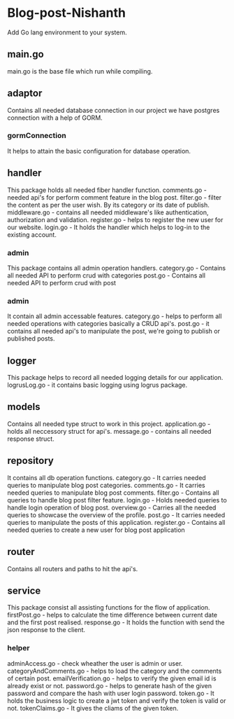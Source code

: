 # Blog-post-Nishanth
Add Go lang environment to your system.

## main.go
main.go is the base file which run while compiling.

## adaptor
Contains all needed database connection in our project we have postgres connection with a help of GORM.
### gormConnection
It helps to attain the basic configuration for database operation.

## handler
This package holds all needed fiber handler function.
comments.go - needed api's for perform comment feature in the blog post.
filter.go - filter the content as per the user wish. By its category or its date of publish.
middleware.go - contains all needed middleware's like authentication, authorization and validation.
register.go - helps to register the new user for our website.
login.go - It holds the handler which helps to log-in to the existing account.
 
 ### admin
This package contains all admin operation handlers.
category.go - Contains all needed API to perform crud with categories
post.go - Contains all needed API to perform crud with post

### admin
It contain all admin accessable features.
category.go - helps to perform all needed operations with categories basically a CRUD api's.
post.go - it contains all needed api's to manipulate the post, we're going to publish or published posts.

## logger
This package helps to record all needed logging details for our application.
logrusLog.go - it contains basic logging using logrus package.

## models
Contains all needed type struct to work in this project.
application.go - holds all neccessory struct for api's.
message.go - contains all needed response struct.

## repository
It contains all db operation functions.
category.go - It carries needed queries to manipulate blog post categories.
comments.go - It carries needed queries to manipulate blog post comments.
filter.go - Contains all queries to handle blog post filter feature.
login.go - Holds needed queries to handle login operation of blog post.
overview.go - Carries all the needed queries to showcase the overview of the profile.
post.go - It carries needed queries to manipulate the posts of this application.
register.go - Contains all needed queries to create a new user for blog post application

## router
Contains all routers and paths to hit the api's.

## service
This package consist all assisting functions for the flow of application.
firstPost.go - helps to calculate the time difference between current date and the first post realised.
response.go - It holds the function with send the json response to the client.
### helper
adminAccess.go - check wheather the user is admin or user.
categoryAndComments.go - helps to load the category and the comments of certain post.
emailVerification.go - helps to verify the given email id is already exist or not.
password.go -  helps to generate hash of the given password and compare the hash with user login password.
token.go - It holds the business logic to create a jwt token and verify the token is valid or not.
tokenClaims.go - It gives the cliams of the given token.


